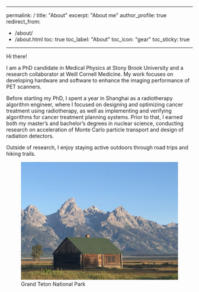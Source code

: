 <!--Text
---
title: "Research"
layout: single
sitemap: true
permalink: /research/
author_profile: true
toc: true
toc_label: "Research"
toc_icon: "gear"
toc_sticky: true
---
-->

---
permalink: /
title: "About"
excerpt: "About me"
author_profile: true
redirect_from: 
  - /about/
  - /about.html
toc: true
toc_label: "About"
toc_icon: "gear"
toc_sticky: true
---



Hi there! 

I am a PhD candidate in Medical Physics at Stony Brook University and a research collaborator at Weill Cornell Medicine. My work focuses on developing hardware and software to enhance the imaging performance of PET scanners.

Before starting my PhD, I spent a year in Shanghai as a radiotherapy algorithm engineer, where I focused on designing and optimizing cancer treatment using radiotherapy, as well as implementing and verifying algorithms for cancer treatment planning systems. Prior to that, I earned both my master’s and bachelor’s degrees in nuclear science, conducting research on acceleration of Monte Carlo particle transport and design of radiation detectors.

Outside of research, I enjoy staying active outdoors through road trips and hiking trails.

<figure>
  <img src="/wb/wbIdealHousing.jpg" width="600px" alt="">
  <figcaption>Grand Teton National Park
  </figcaption>
</figure>

<!--Text
<a href="/assets/images/climsim.png"><img src="/images/idealHousing.jpg" width="600px" alt=""> |Grand Teton National Park|
-->
